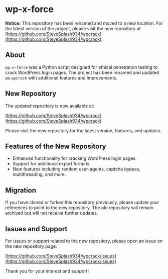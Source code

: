# wp-x-force

**Notice:** This repository has been renamed and moved to a new location. For the latest version of the project, please visit the new repository at [https://github.com/SteveSplash934/wpcrack](https://github.com/SteveSplash934/wpcrack).

## About

`wp-x-force` was a Python script designed for ethical penetration testing to crack WordPress login pages. The project has been renamed and updated as `wpcrack` with additional features and improvements.

## New Repository

The updated repository is now available at:

[https://github.com/SteveSplash934/wpcrack](https://github.com/SteveSplash934/wpcrack)

Please visit the new repository for the latest version, features, and updates.

## Features of the New Repository

- Enhanced functionality for cracking WordPress login pages.
- Support for additional export formats.
- New features including random user-agents, captcha bypass, multithreading, and more.

## Migration

If you have cloned or forked this repository previously, please update your references to point to the new repository. The old repository will remain archived but will not receive further updates.

## Issues and Support

For issues or support related to the new repository, please open an issue on the new repository page:

[https://github.com/SteveSplash934/wpcrack/issues](https://github.com/SteveSplash934/wpcrack/issues)

Thank you for your interest and support!

